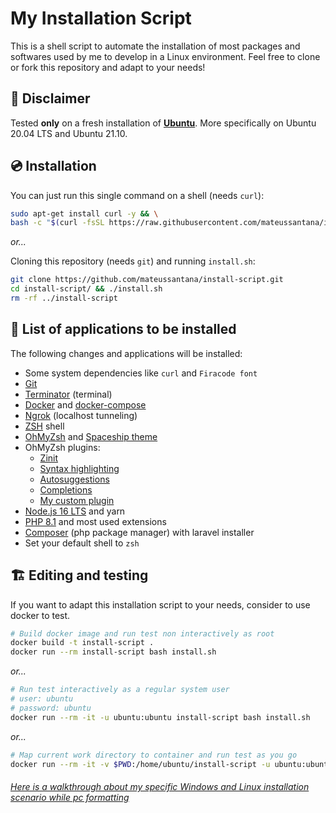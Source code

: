 # My Installation Script

This is a shell script to automate the installation of most packages and softwares used by me to develop in a Linux environment. Feel free to clone or fork this repository and adapt to your needs!


## 🚧 Disclaimer

Tested **only** on a fresh installation of **[Ubuntu](https://ubuntu.com/download/desktop)**. More specifically on Ubuntu 20.04 LTS and Ubuntu 21.10.


## 💿 Installation

You can just run this single command on a shell (needs `curl`):
```bash
sudo apt-get install curl -y && \
bash -c "$(curl -fsSL https://raw.githubusercontent.com/mateussantana/install-script/master/install.sh)"
```

*or...*

Cloning this repository (needs `git`) and running ``install.sh``:
```bash
git clone https://github.com/mateussantana/install-script.git
cd install-script/ && ./install.sh
rm -rf ../install-script
```


## 📝 List of applications to be installed

The following changes and applications will be installed:

- Some system dependencies like `curl` and `Firacode font`
- [Git](https://git-scm.com/)
- [Terminator](https://terminator-gtk3.readthedocs.io/en/latest) (terminal)
- [Docker](https://docs.docker.com/engine/install/ubuntu/#install-using-the-convenience-script) and [docker-compose](https://docs.docker.com/compose/install)
- [Ngrok](https://ngrok.com) (localhost tunneling)
- [ZSH](https://github.com/ohmyzsh/ohmyzsh/wiki/Installing-ZSH) shell
- [OhMyZsh](https://github.com/ohmyzsh/ohmyzsh) and [Spaceship theme](https://github.com/spaceship-prompt/spaceship-prompt)
- OhMyZsh plugins:
  - [Zinit](https://github.com/zdharma-continuum/zinit)
  - [Syntax highlighting](https://github.com/zdharma-continuum/fast-syntax-highlighting)
  - [Autosuggestions](https://github.com/zsh-users/zsh-autosuggestions)
  - [Completions](https://github.com/zsh-users/zsh-completions)
  - [My custom plugin](https://github.com/mateussantana/ohmyzsh-custom-funcalias)
- [Node.js 16 LTS](https://github.com/nodesource/distributions/blob/master/README.md#installation-instructions) and yarn
- [PHP 8.1](https://www.php.net/downloads.php#v8.1.1) and most used extensions
- [Composer](https://getcomposer.org/download/) (php package manager) with laravel installer
- Set your default shell to ``zsh``


## 🏗️ Editing and testing

If you want to adapt this installation script to your needs, consider to use docker to test.

```bash
# Build docker image and run test non interactively as root
docker build -t install-script .
docker run --rm install-script bash install.sh
```

*or...*

```bash
# Run test interactively as a regular system user
# user: ubuntu
# password: ubuntu
docker run --rm -it -u ubuntu:ubuntu install-script bash install.sh
```

*or...*

```bash
# Map current work directory to container and run test as you go
docker run --rm -it -v $PWD:/home/ubuntu/install-script -u ubuntu:ubuntu install-script
```


###### [Here is a walkthrough about my specific Windows and Linux installation scenario while pc formatting](docs/PC_FORMATTING.md)

